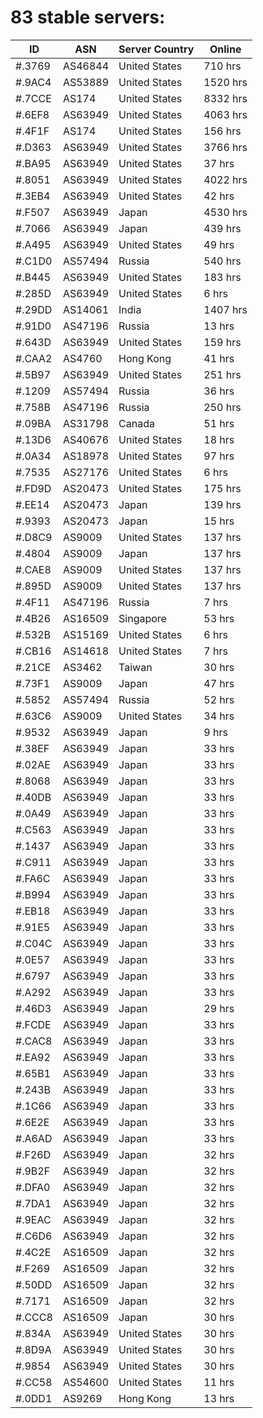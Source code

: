 # 83 stable servers:

| ID | ASN | Server Country | Online |
| ------ | ------ | ------ | ------ |
| #.3769 | AS46844 | United States | 710 hrs |
| #.9AC4 | AS53889 | United States | 1520 hrs |
| #.7CCE | AS174 | United States | 8332 hrs |
| #.6EF8 | AS63949 | United States | 4063 hrs |
| #.4F1F | AS174 | United States | 156 hrs |
| #.D363 | AS63949 | United States | 3766 hrs |
| #.BA95 | AS63949 | United States | 37 hrs |
| #.8051 | AS63949 | United States | 4022 hrs |
| #.3EB4 | AS63949 | United States | 42 hrs |
| #.F507 | AS63949 | Japan | 4530 hrs |
| #.7066 | AS63949 | Japan | 439 hrs |
| #.A495 | AS63949 | United States | 49 hrs |
| #.C1D0 | AS57494 | Russia | 540 hrs |
| #.B445 | AS63949 | United States | 183 hrs |
| #.285D | AS63949 | United States | 6 hrs |
| #.29DD | AS14061 | India | 1407 hrs |
| #.91D0 | AS47196 | Russia | 13 hrs |
| #.643D | AS63949 | United States | 159 hrs |
| #.CAA2 | AS4760 | Hong Kong | 41 hrs |
| #.5B97 | AS63949 | United States | 251 hrs |
| #.1209 | AS57494 | Russia | 36 hrs |
| #.758B | AS47196 | Russia | 250 hrs |
| #.09BA | AS31798 | Canada | 51 hrs |
| #.13D6 | AS40676 | United States | 18 hrs |
| #.0A34 | AS18978 | United States | 97 hrs |
| #.7535 | AS27176 | United States | 6 hrs |
| #.FD9D | AS20473 | United States | 175 hrs |
| #.EE14 | AS20473 | Japan | 139 hrs |
| #.9393 | AS20473 | Japan | 15 hrs |
| #.D8C9 | AS9009 | United States | 137 hrs |
| #.4804 | AS9009 | Japan | 137 hrs |
| #.CAE8 | AS9009 | United States | 137 hrs |
| #.895D | AS9009 | United States | 137 hrs |
| #.4F11 | AS47196 | Russia | 7 hrs |
| #.4B26 | AS16509 | Singapore | 53 hrs |
| #.532B | AS15169 | United States | 6 hrs |
| #.CB16 | AS14618 | United States | 7 hrs |
| #.21CE | AS3462 | Taiwan | 30 hrs |
| #.73F1 | AS9009 | Japan | 47 hrs |
| #.5852 | AS57494 | Russia | 52 hrs |
| #.63C6 | AS9009 | United States | 34 hrs |
| #.9532 | AS63949 | Japan | 9 hrs |
| #.38EF | AS63949 | Japan | 33 hrs |
| #.02AE | AS63949 | Japan | 33 hrs |
| #.8068 | AS63949 | Japan | 33 hrs |
| #.40DB | AS63949 | Japan | 33 hrs |
| #.0A49 | AS63949 | Japan | 33 hrs |
| #.C563 | AS63949 | Japan | 33 hrs |
| #.1437 | AS63949 | Japan | 33 hrs |
| #.C911 | AS63949 | Japan | 33 hrs |
| #.FA6C | AS63949 | Japan | 33 hrs |
| #.B994 | AS63949 | Japan | 33 hrs |
| #.EB18 | AS63949 | Japan | 33 hrs |
| #.91E5 | AS63949 | Japan | 33 hrs |
| #.C04C | AS63949 | Japan | 33 hrs |
| #.0E57 | AS63949 | Japan | 33 hrs |
| #.6797 | AS63949 | Japan | 33 hrs |
| #.A292 | AS63949 | Japan | 33 hrs |
| #.46D3 | AS63949 | Japan | 29 hrs |
| #.FCDE | AS63949 | Japan | 33 hrs |
| #.CAC8 | AS63949 | Japan | 33 hrs |
| #.EA92 | AS63949 | Japan | 33 hrs |
| #.65B1 | AS63949 | Japan | 33 hrs |
| #.243B | AS63949 | Japan | 33 hrs |
| #.1C66 | AS63949 | Japan | 33 hrs |
| #.6E2E | AS63949 | Japan | 33 hrs |
| #.A6AD | AS63949 | Japan | 33 hrs |
| #.F26D | AS63949 | Japan | 32 hrs |
| #.9B2F | AS63949 | Japan | 32 hrs |
| #.DFA0 | AS63949 | Japan | 32 hrs |
| #.7DA1 | AS63949 | Japan | 32 hrs |
| #.9EAC | AS63949 | Japan | 32 hrs |
| #.C6D6 | AS63949 | Japan | 32 hrs |
| #.4C2E | AS16509 | Japan | 32 hrs |
| #.F269 | AS16509 | Japan | 32 hrs |
| #.50DD | AS16509 | Japan | 32 hrs |
| #.7171 | AS16509 | Japan | 32 hrs |
| #.CCC8 | AS16509 | Japan | 30 hrs |
| #.834A | AS63949 | United States | 30 hrs |
| #.8D9A | AS63949 | United States | 30 hrs |
| #.9854 | AS63949 | United States | 30 hrs |
| #.CC58 | AS54600 | United States | 11 hrs |
| #.0DD1 | AS9269 | Hong Kong | 13 hrs |

